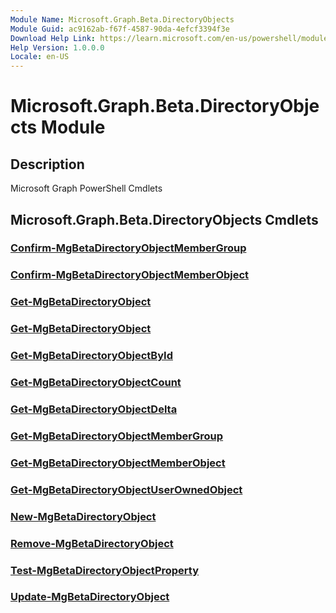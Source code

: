 ```yaml
---
Module Name: Microsoft.Graph.Beta.DirectoryObjects
Module Guid: ac9162ab-f67f-4587-90da-4efcf3394f3e
Download Help Link: https://learn.microsoft.com/en-us/powershell/module/microsoft.graph.beta.directoryobjects/?view=graph-powershell-beta
Help Version: 1.0.0.0
Locale: en-US
---
```


# Microsoft.Graph.Beta.DirectoryObjects Module
## Description
Microsoft Graph PowerShell Cmdlets

## Microsoft.Graph.Beta.DirectoryObjects Cmdlets
### [Confirm-MgBetaDirectoryObjectMemberGroup](Confirm-MgBetaDirectoryObjectMemberGroup.md)

### [Confirm-MgBetaDirectoryObjectMemberObject](Confirm-MgBetaDirectoryObjectMemberObject.md)

### [Get-MgBetaDirectoryObject](Get-MgBetaDirectoryObject.md)

### [Get-MgBetaDirectoryObject](Get-MgBetaDirectoryObject.md)

### [Get-MgBetaDirectoryObjectById](Get-MgBetaDirectoryObjectById.md)

### [Get-MgBetaDirectoryObjectCount](Get-MgBetaDirectoryObjectCount.md)

### [Get-MgBetaDirectoryObjectDelta](Get-MgBetaDirectoryObjectDelta.md)

### [Get-MgBetaDirectoryObjectMemberGroup](Get-MgBetaDirectoryObjectMemberGroup.md)

### [Get-MgBetaDirectoryObjectMemberObject](Get-MgBetaDirectoryObjectMemberObject.md)

### [Get-MgBetaDirectoryObjectUserOwnedObject](Get-MgBetaDirectoryObjectUserOwnedObject.md)

### [New-MgBetaDirectoryObject](New-MgBetaDirectoryObject.md)

### [Remove-MgBetaDirectoryObject](Remove-MgBetaDirectoryObject.md)

### [Test-MgBetaDirectoryObjectProperty](Test-MgBetaDirectoryObjectProperty.md)

### [Update-MgBetaDirectoryObject](Update-MgBetaDirectoryObject.md)

